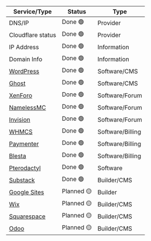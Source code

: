 | Service/Type | Status | Type |
|---|---|---|
| DNS/IP | Done 🟢 | Provider |
| Cloudflare status | Done 🟢 | Provider |  
| IP Address | Done 🟢 | Information |
| Domain Info | Done 🟢 | Information |
| [WordPress](https://wordpress.org/) | Done 🟢 | Software/CMS | 
| [Ghost](https://ghost.org/) | Done 🟢 | Software/CMS | 
| [XenForo](https://xenforo.com/) | Done 🟢 | Software/Forum | 
| [NamelessMC](https://namelessmc.com/) | Done 🟢 | Software/Forum |
| [Invision](https://invisioncommunity.com/) | Done 🟢 | Software/Forum |
| [WHMCS](https://www.whmcs.com/) | Done 🟢 | Software/Billing |
| [Paymenter](https://paymenter.org/) | Done 🟢 | Software/Billing |
| [Blesta](https://www.blesta.com/) | Done 🟢 | Software/Billing |
| [Pterodactyl](https://pterodactyl.io/) | Done 🟢 | Software |
| [Substack](https://substack.com) | Done 🟢 | Builder/CMS |
| [Google Sites](https://sites.google.com) | Planned 🟡 | Builder |
| [Wix](https://wix.com) | Planned 🟡 | Builder/CMS |
| [Squarespace](https://squarespace.com) | Planned 🟡 | Builder/CMS |
| [Odoo](https://www.odoo.com) | Planned 🟡 | Builder/CMS |